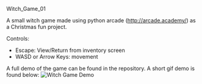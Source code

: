 Witch_Game_01

A small witch game made using python arcade (http://arcade.academy/) as a Christmas fun project. 

Controls: 
- Escape: View/Return from inventory screen
- WASD or Arrow Keys: movement

A full demo of the game can be found in the repository. 
A short gif demo is found below: 
![Witch Game Demo](../gif_demo.gif)
